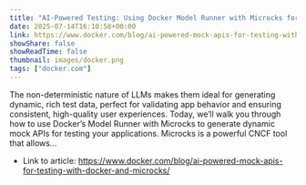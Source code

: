 ```yaml
---
title: "AI-Powered Testing: Using Docker Model Runner with Microcks for Dynamic Mock APIs"
date: 2025-07-14T16:10:58+00:00
link: https://www.docker.com/blog/ai-powered-mock-apis-for-testing-with-docker-and-microcks/
showShare: false
showReadTime: false
thumbnail: images/docker.png
tags: ["docker.com"]
---
```

The non-deterministic nature of LLMs makes them ideal for generating dynamic, rich test data, perfect for validating app behavior and ensuring consistent, high-quality user experiences. Today, we’ll walk you through how to use Docker’s Model Runner with Microcks to generate dynamic mock APIs for testing your applications. Microcks is a powerful CNCF tool that allows...

- Link to article: https://www.docker.com/blog/ai-powered-mock-apis-for-testing-with-docker-and-microcks/